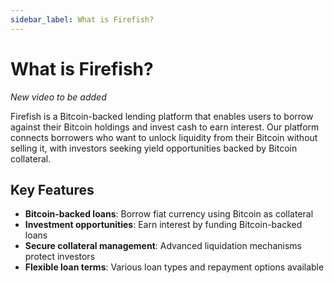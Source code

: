 ```yaml
---
sidebar_label: What is Firefish?
---
```


# What is Firefish?

_New video to be added_

Firefish is a Bitcoin-backed lending platform that enables users to borrow against their Bitcoin holdings and invest cash to earn interest. Our platform connects borrowers who want to unlock liquidity from their Bitcoin without selling it, with investors seeking yield opportunities backed by Bitcoin collateral.

## Key Features

- **Bitcoin-backed loans**: Borrow fiat currency using Bitcoin as collateral
- **Investment opportunities**: Earn interest by funding Bitcoin-backed loans
- **Secure collateral management**: Advanced liquidation mechanisms protect investors
- **Flexible loan terms**: Various loan types and repayment options available